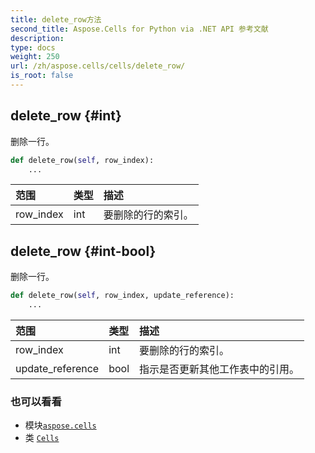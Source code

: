 ```yaml
---
title: delete_row方法
second_title: Aspose.Cells for Python via .NET API 参考文献
description:
type: docs
weight: 250
url: /zh/aspose.cells/cells/delete_row/
is_root: false
---
```

##  delete_row {#int}
删除一行。



```python
def delete_row(self, row_index):
    ...
```


|范围|类型|描述|
| :- | :- | :- |
| row_index | int |要删除的行的索引。|


##  delete_row {#int-bool}
删除一行。



```python
def delete_row(self, row_index, update_reference):
    ...
```


|范围|类型|描述|
| :- | :- | :- |
| row_index | int |要删除的行的索引。|
| update_reference | bool |指示是否更新其他工作表中的引用。|



### 也可以看看
* 模块[`aspose.cells`](../../)
* 类 [`Cells`](/cells/python-net/zh/aspose.cells/cells)

